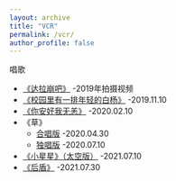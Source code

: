 ```yaml
---
layout: archive
title: "VCR"
permalink: /vcr/
author_profile: false
---
```


唱歌
* [《达拉崩吧》](https://m.weibo.cn/7211561239/4493241862932240) -2019年拍摄视频
* [《校园里有一排年轻的白杨》](https://m.weibo.cn/5503968735/4437028097749834) -2019.11.10
* [《你安好我无恙》](https://m.weibo.cn/7211561239/4470353545629474) -2020.02.10
* 《草》
    * [合唱版](https://m.weibo.cn/7211561239/4499436430093223) -2020.04.30 
    * [独唱版](https://m.weibo.cn/5702445929/4525165482739268) -2020.07.10
* [《小星星》（太空版）](https://m.weibo.cn/7211561239/4657380920398598) -2021.07.10
* [《后盾》](https://m.weibo.cn/3266943013/4664613583456038) -2021.07.30

